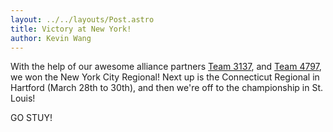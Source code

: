```yaml
---
layout: ../../layouts/Post.astro
title: Victory at New York!
author: Kevin Wang
---
```

With the help of our awesome alliance partners <a href="http://connetquot-robotics.webs.com/" data-proofer-ignore>Team 3137</a>, and [Team 4797](http://www.thebluealliance.com/team/4797), we won the New York City Regional! Next up is the Connecticut Regional in Hartford (March 28th to 30th), and then we're off to the championship in St. Louis!

GO STUY!
